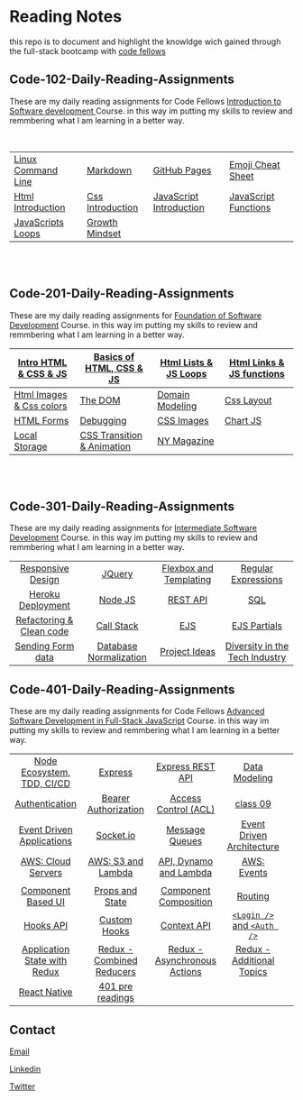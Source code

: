 # Reading Notes

this repo is to document and highlight the knowldge wich gained through the full-stack bootcamp with [code fellows](https://www.codefellows.org/)

## Code-102-Daily-Reading-Assignments

These are my daily reading assignments for Code Fellows [Introduction to Software development ](https://asac.ltuc.com/courses/code-102-intro-to-software-development/) Course. in this way im putting my skills to review and remmbering what I am learning in a better way.

<br>

|                                                                                                                                           |                                                                                                                                    |                                                                                                                                       |                                                                                                                                        |
| ----------------------------------------------------------------------------------------------------------------------------------------- | ---------------------------------------------------------------------------------------------------------------------------------- | ------------------------------------------------------------------------------------------------------------------------------------- | -------------------------------------------------------------------------------------------------------------------------------------- |
| [Linux Command Line](https://ibrahimbanat.github.io/Reading-Notes/Code%20102%20-%20Intro%20to%20Software%20Development/theCodersComputer) | [Markdown](https://ibrahimbanat.github.io/Reading-Notes/Code%20102%20-%20Intro%20to%20Software%20Development/Markdown)             | [GitHub Pages](https://pages.github.com/)                                                                                             | [Emoji Cheat Sheet](https://github.com/ikatyang/emoji-cheat-sheet/blob/master/README.md)                                               |
| [Html Introduction](https://ibrahimbanat.github.io/Reading-Notes/Code%20102%20-%20Intro%20to%20Software%20Development/Html-intro)         | [Css Introduction](https://ibrahimbanat.github.io/Reading-Notes/Code%20102%20-%20Intro%20to%20Software%20Development/Intro-css)    | [JavaScript Introduction](https://ibrahimbanat.github.io/Reading-Notes/Code%20102%20-%20Intro%20to%20Software%20Development/JS-Intro) | [JavaScript Functions](https://ibrahimbanat.github.io/Reading-Notes/Code%20102%20-%20Intro%20to%20Software%20Development/js-functions) |
| [JavaScripts Loops](https://ibrahimbanat.github.io/Reading-Notes/Code%20102%20-%20Intro%20to%20Software%20Development/operator-loops)     | [Growth Mindset](https://ibrahimbanat.github.io/Reading-Notes/Code%20102%20-%20Intro%20to%20Software%20Development/growth-mindset) |

<br><br>

## Code-201-Daily-Reading-Assignments

These are my daily reading assignments for [Foundation of Software Development](https://asac.ltuc.com/courses/code-201-foundations-of-software-development/) Course. in this way im putting my skills to review and remmbering what I am learning in a better way.

| [Intro HTML & CSS & JS](https://ibrahimbanat.github.io/Reading-Notes/Code%20201%20-%20Foundations%20of%20Software%20Development/class-01)    | [Basics of HTML, CSS & JS](https://ibrahimbanat.github.io/Reading-Notes/Code%20201%20-%20Foundations%20of%20Software%20Development/class-02)   | [Html Lists & JS Loops](https://ibrahimbanat.github.io/Reading-Notes/Code%20201%20-%20Foundations%20of%20Software%20Development/class-03) | [Html Links & JS functions](https://ibrahimbanat.github.io/Reading-Notes/Code%20201%20-%20Foundations%20of%20Software%20Development/class-04) |
| -------------------------------------------------------------------------------------------------------------------------------------------- | ---------------------------------------------------------------------------------------------------------------------------------------------- | ----------------------------------------------------------------------------------------------------------------------------------------- | --------------------------------------------------------------------------------------------------------------------------------------------- |
| [Html Images & Css colors](https://ibrahimbanat.github.io/Reading-Notes/Code%20201%20-%20Foundations%20of%20Software%20Development/class-05) | [The DOM](https://ibrahimbanat.github.io/Reading-Notes/Code%20201%20-%20Foundations%20of%20Software%20Development/class-06)                    | [Domain Modeling](https://ibrahimbanat.github.io/Reading-Notes/Code%20201%20-%20Foundations%20of%20Software%20Development/class-07)       | [Css Layout](https://ibrahimbanat.github.io/Reading-Notes/Code%20201%20-%20Foundations%20of%20Software%20Development/class-08)                |
| [HTML Forms](https://ibrahimbanat.github.io/Reading-Notes/Code%20201%20-%20Foundations%20of%20Software%20Development/class-09)               | [Debugging](https://ibrahimbanat.github.io/Reading-Notes/Code%20201%20-%20Foundations%20of%20Software%20Development/class-10)                  | [CSS Images](https://ibrahimbanat.github.io/Reading-Notes/Code%20201%20-%20Foundations%20of%20Software%20Development/class-11)            | [Chart JS](https://ibrahimbanat.github.io/Reading-Notes/Code%20201%20-%20Foundations%20of%20Software%20Development/class-12)                  |
| [Local Storage](https://ibrahimbanat.github.io/Reading-Notes/Code%20201%20-%20Foundations%20of%20Software%20Development/class-13)<br>        | [CSS Transition & Animation](https://ibrahimbanat.github.io/Reading-Notes/Code%20201%20-%20Foundations%20of%20Software%20Development/class-14) | [NY Magazine](https://ibrahimbanat.github.io/Reading-Notes/Code%20201%20-%20Foundations%20of%20Software%20Development/class-14b)          |

<br><br>

## Code-301-Daily-Reading-Assignments

These are my daily reading assignments for [Intermediate Software Development](https://www.codefellows.org/courses/code-301/intermediate-software-development/) Course. in this way im putting my skills to review and remmbering what I am learning in a better way.

|                                                                                                                                          |                                                                                                                                          |                                                                                                                                        |                                                                                                                                                |
| :--------------------------------------------------------------------------------------------------------------------------------------: | :--------------------------------------------------------------------------------------------------------------------------------------: | :------------------------------------------------------------------------------------------------------------------------------------: | :--------------------------------------------------------------------------------------------------------------------------------------------: |
|    [Responsive Design](https://ibrahimbanat.github.io/Reading-Notes/Code%20301%20-%20Intermediate%20Software%20Development/class-01)     |          [JQuery](https://ibrahimbanat.github.io/Reading-Notes/Code%20301%20-%20Intermediate%20Software%20Development/class-02)          | [Flexbox and Templating](https://ibrahimbanat.github.io/Reading-Notes/Code%20301%20-%20Intermediate%20Software%20Development/class-03) |      [Regular Expressions](https://ibrahimbanat.github.io/Reading-Notes/Code%20301%20-%20Intermediate%20Software%20Development/class-04)       |
|    [Heroku Deployment](https://ibrahimbanat.github.io/Reading-Notes/Code%20301%20-%20Intermediate%20Software%20Development/class-05)     |         [Node JS](https://ibrahimbanat.github.io/Reading-Notes/Code%20301%20-%20Intermediate%20Software%20Development/class-06)          |        [REST API](https://ibrahimbanat.github.io/Reading-Notes/Code%20301%20-%20Intermediate%20Software%20Development/class-07)        |              [SQL](https://ibrahimbanat.github.io/Reading-Notes/Code%20301%20-%20Intermediate%20Software%20Development/class-08)               |
| [Refactoring & Clean code](https://ibrahimbanat.github.io/Reading-Notes/Code%20301%20-%20Intermediate%20Software%20Development/class-09) |        [Call Stack](https://ibrahimbanat.github.io/Reading-Notes/Code%20301%20-%20Intermediate%20Software%20Development/class-10)        |          [EJS](https://ibrahimbanat.github.io/Reading-Notes/Code%20301%20-%20Intermediate%20Software%20Development/class-11)           |          [EJS Partials](https://ibrahimbanat.github.io/Reading-Notes/Code%20301%20-%20Intermediate%20Software%20Development/class-12)          |
|    [Sending Form data](https://ibrahimbanat.github.io/Reading-Notes/Code%20301%20-%20Intermediate%20Software%20Development/class-13)     | [Database Normalization](https://ibrahimbanat.github.io/Reading-Notes/Code%20301%20-%20Intermediate%20Software%20Development/class-14-a) |    [Project Ideas](https://ibrahimbanat.github.io/Reading-Notes/Code%20301%20-%20Intermediate%20Software%20Development/class-14-b)     | [Diversity in the Tech Industry](https://ibrahimbanat.github.io/Reading-Notes/Code%20301%20-%20Intermediate%20Software%20Development/class-15) |

## Code-401-Daily-Reading-Assignments

These are my daily reading assignments for Code Fellows [Advanced Software Development in Full-Stack JavaScript](https://www.codefellows.org/courses/code-401/advanced-software-development-in-full-stack-javascript/) Course. in this way im putting my skills to review and remmbering what I am learning in a better way.

|                                                                                                                                          |                                                                                                                                       |                                                                                                                                          |                                                                                                                                        |     |
| :--------------------------------------------------------------------------------------------------------------------------------------: | :-----------------------------------------------------------------------------------------------------------------------------------: | :--------------------------------------------------------------------------------------------------------------------------------------: | :------------------------------------------------------------------------------------------------------------------------------------: | :-: |
|  [Node Ecosystem, TDD, CI/CD](https://ibrahimbanat.github.io/Reading-Notes/Code%20401%20-%20Advanced%20Software%20Development/class-01)  |          [Express](https://ibrahimbanat.github.io/Reading-Notes/Code%20401%20-%20Advanced%20Software%20Development/class-02)          |       [Express REST API](https://ibrahimbanat.github.io/Reading-Notes/Code%20401%20-%20Advanced%20Software%20Development/class-03)       |       [Data Modeling](https://ibrahimbanat.github.io/Reading-Notes/Code%20401%20-%20Advanced%20Software%20Development/class-04)        |     |
|        [Authentication](https://ibrahimbanat.github.io/Reading-Notes/Code%20401%20-%20Advanced%20Software%20Development/class-06)        |   [Bearer Authorization](https://ibrahimbanat.github.io/Reading-Notes/Code%20401%20-%20Advanced%20Software%20Development/class-07)    |     [Access Control (ACL)](https://ibrahimbanat.github.io/Reading-Notes/Code%20401%20-%20Advanced%20Software%20Development/class-08)     |          [class 09](https://ibrahimbanat.github.io/Reading-Notes/Code%20401%20-%20Advanced%20Software%20Development/class-09)          |     |
|  [Event Driven Applications](https://ibrahimbanat.github.io/Reading-Notes/Code%20401%20-%20Advanced%20Software%20Development/class-11)   |         [Socket.io](https://ibrahimbanat.github.io/Reading-Notes/Code%20401%20-%20Advanced%20Software%20Development/class-12)         |        [Message Queues](https://ibrahimbanat.github.io/Reading-Notes/Code%20401%20-%20Advanced%20Software%20Development/class-13)        | [Event Driven Architecture](https://ibrahimbanat.github.io/Reading-Notes/Code%20401%20-%20Advanced%20Software%20Development/class-14)  |     |
|      [AWS: Cloud Servers](https://ibrahimbanat.github.io/Reading-Notes/Code%20401%20-%20Advanced%20Software%20Development/class-16)      |    [AWS: S3 and Lambda](https://ibrahimbanat.github.io/Reading-Notes/Code%20401%20-%20Advanced%20Software%20Development/class-17)     |    [API, Dynamo and Lambda](https://ibrahimbanat.github.io/Reading-Notes/Code%20401%20-%20Advanced%20Software%20Development/class-18)    |        [AWS: Events](https://ibrahimbanat.github.io/Reading-Notes/Code%20401%20-%20Advanced%20Software%20Development/class-19)         |     |
|                                                                                                                                          |                                                                                                                                       |                                                                                                                                          |                                                                                                                                        |     |
|      [Component Based UI](https://ibrahimbanat.github.io/Reading-Notes/Code%20401%20-%20Advanced%20Software%20Development/class-26)      |      [Props and State](https://ibrahimbanat.github.io/Reading-Notes/Code%20401%20-%20Advanced%20Software%20Development/class-27)      |    [Component Composition](https://ibrahimbanat.github.io/Reading-Notes/Code%20401%20-%20Advanced%20Software%20Development/class-28)     |          [Routing](https://ibrahimbanat.github.io/Reading-Notes/Code%20401%20-%20Advanced%20Software%20Development/class-29)           |     |
|          [Hooks API](https://ibrahimbanat.github.io/Reading-Notes/Code%20401%20-%20Advanced%20Software%20Development/class-31)           |       [Custom Hooks](https://ibrahimbanat.github.io/Reading-Notes/Code%20401%20-%20Advanced%20Software%20Development/class-32)        |         [Context API](https://ibrahimbanat.github.io/Reading-Notes/Code%20401%20-%20Advanced%20Software%20Development/class-33)          | [`<Login />` and `<Auth />`](https://ibrahimbanat.github.io/Reading-Notes/Code%20401%20-%20Advanced%20Software%20Development/class-34) |     |
| [Application State with Redux](https://ibrahimbanat.github.io/Reading-Notes/Code%20401%20-%20Advanced%20Software%20Development/class-36) | [Redux - Combined Reducers](https://ibrahimbanat.github.io/Reading-Notes/Code%20401%20-%20Advanced%20Software%20Development/class-37) | [Redux - Asynchronous Actions](https://ibrahimbanat.github.io/Reading-Notes/Code%20401%20-%20Advanced%20Software%20Development/class-38) | [Redux - Additional Topics](https://ibrahimbanat.github.io/Reading-Notes/Code%20401%20-%20Advanced%20Software%20Development/class-39)  |     |
|         [React Native](https://ibrahimbanat.github.io/Reading-Notes/Code%20401%20-%20Advanced%20Software%20Development/class-41)         |     [401 pre readings](https://ibrahimbanat.github.io/Reading-Notes/Code%20401%20-%20Advanced%20Software%20Development/class-pre)     |                                                                                                                                          |                                                                                                                                        |     |

## Contact

[Email](Ibrahim.banat.97@gmail.com)

[Linkedin](https://www.linkedin.com/in/ibrahim-banat)
<br>

[Twitter](https://twitter.com/ibr_ba6)

<br>
<br>
